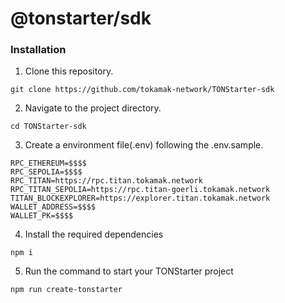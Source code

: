 # @tonstarter/sdk

### Installation

1.  Clone this repository.

```
git clone https://github.com/tokamak-network/TONStarter-sdk
```

2. Navigate to the project directory.

```
cd TONStarter-sdk
```

3. Create a environment file(.env) following the .env.sample.

```
RPC_ETHEREUM=$$$$
RPC_SEPOLIA=$$$$
RPC_TITAN=https://rpc.titan.tokamak.network
RPC_TITAN_SEPOLIA=https://rpc.titan-goerli.tokamak.network
TITAN_BLOCKEXPLORER=https://explorer.titan.tokamak.network
WALLET_ADDRESS=$$$$
WALLET_PK=$$$$
```

4. Install the required dependencies

```
npm i
```

5. Run the command to start your TONStarter project

```
npm run create-tonstarter
```
